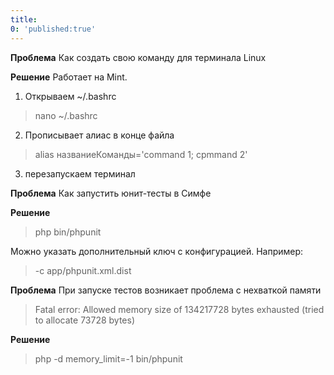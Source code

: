 ```yaml
---
title:
0: 'published:true'
---
```


**Проблема** Как создать свою команду для терминала Linux

**Решение** Работает на Mint.
1. Открываем ~/.bashrc 
>nano ~/.bashrc
2. Прописывает алиас в конце файла
> alias названиеКоманды='command 1; cpmmand 2'
3. перезапускаем терминал
 
**Проблема** Как запустить юнит-тесты в Симфе

**Решение** 
> php bin/phpunit

Можно указать дополнительный ключ с конфигурацией. Например:
>-c app/phpunit.xml.dist

**Проблема** При запуске тестов возникает проблема с нехваткой памяти
>Fatal error: Allowed memory size of 134217728 bytes exhausted (tried to allocate 73728 bytes) 

**Решение** 
> php -d memory_limit=-1 bin/phpunit